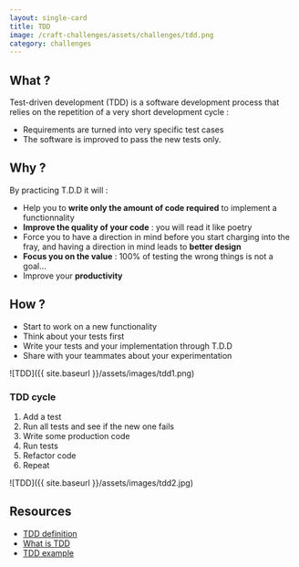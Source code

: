 ```yaml
---
layout: single-card
title: TDD
image: /craft-challenges/assets/challenges/tdd.png
category: challenges
---
```



## What ?
 Test-driven development (TDD) is a software development process that relies on the repetition of a very short development cycle :
 * Requirements are turned into very specific test cases
 * The software is improved to pass the new tests only.

## Why ?
By practicing T.D.D it will :
* Help you to **write only the amount of code required** to implement a functionnality
* **Improve the quality of your code** : you will read it like poetry
* Force you to have a direction in mind before you start charging into the fray, and having a direction in mind leads to **better design**
* **Focus you on the value** : 100% of testing the wrong things is not a goal…
* Improve your **productivity**

## How ?
* Start to work on a new functionality
* Think about your tests first
* Write your tests and your implementation through T.D.D
* Share with your teammates about your experimentation

![TDD]({{ site.baseurl }}/assets/images/tdd1.png)  

### TDD cycle  
1) Add a test  
2) Run all tests and see if the new one fails  
3) Write some production code  
4) Run tests  
5) Refactor code  
6) Repeat

![TDD]({{ site.baseurl }}/assets/images/tdd2.jpg)  

## Resources
* [TDD definition](https://www.agilealliance.org/glossary/tdd/)
* [What is TDD](http://agiledata.org/essays/tdd.html)
* [TDD example](https://technologyconversations.com/2013/12/20/test-driven-development-tdd-example-walkthrough/)
